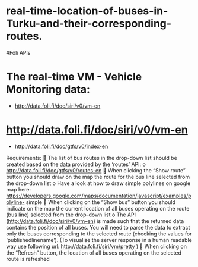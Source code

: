 # real-time-location-of-buses-in-Turku-and-their-corresponding-routes.
#Föli APIs
# The real-time VM - Vehicle Monitoring data:
- http://data.foli.fi/doc/siri/v0/vm-en
# http://data.foli.fi/doc/siri/v0/vm-en
- http://data.foli.fi/doc/gtfs/v0/index-en



Requirements:
 The list of bus routes in the drop-down list should be created based on the data provided by the ‘routes’ API:
o http://data.foli.fi/doc/gtfs/v0/routes-en
 When clicking the “Show route” button you should draw on the map the route for the bus
line selected from the drop-down list
o Have a look at how to draw simple polylines on google map here:
https://developers.google.com/maps/documentation/javascript/examples/polyline-
simple
 When clicking on the “Show bus” button you should indicate on the map the current location of all buses operating on the route (bus line) selected from the drop-down list
o The API (http://data.foli.fi/doc/siri/v0/vm-en) is made such that the returned data contains the position of all buses. You will need to parse the data to extract only the buses corresponding to the selected route (checking the values for ‘publishedlinename’). (To visualise the server response in a human readable way use following url: http://data.foli.fi/siri/vm/pretty )
 When clicking on the “Refresh” button, the location of all buses operating on the selected route is refreshed


